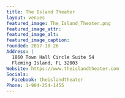 ```yaml
---
title: The Island Theater
layout: venues
featured_image: The_Island_Theater.png
featured_image_attr:
featured_image_alt:
featured_image_caption:
Founded: 2017-10-26
Address: |
  1860 Town Hall Circle Suite 54
  Fleming Island, FL 32003
Website: https://www.theislandtheater.com
Socials:
  Facebook: theislandtheater
Phone: 1-904-254-1455
---
```

